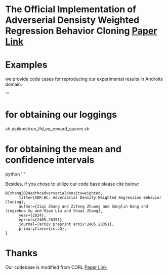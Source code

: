 # The Official Implementation of Adverserial Densisty Weighted Regression Behavior Cloning [Paper Link](https://arxiv.org/abs/2405.20351)





# Examples

we provide code cases for reproducing our experimental results in Androits domain:

'''
# for obtaining our loggings
sh piplines/run_lfd_vq_reward_spares.sh
# for obtaining the mean and confidence intervals
python 
'''

Besides, if you chose to utilize our code base please cite below:

```
@{zhang2024adrbcadversarialdensityweighted,
      title={ADR-BC: Adversarial Density Weighted Regression Behavior Cloning}, 
      author={Ziqi Zhang and Zifeng Zhuang and Donglin Wang and Jingzehua Xu and Miao Liu and Shuai Zhang},
      year={2024},
      eprint={2405.20351},
      journal={arXiv preprint arXiv:2405.20351},
      primaryClass={cs.LG},
}
```


# Thanks

Our codebase is modified from CORL [Paper Link](https://openreview.net/forum?id=SyAS49bBcv)
